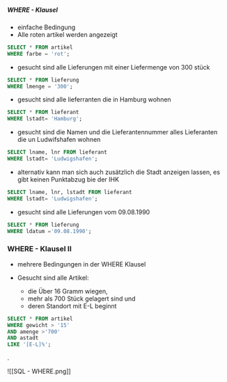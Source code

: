 ##### WHERE - Klausel

- einfache Bedingung
-  Alle roten artikel werden angezeigt

```sql
SELECT * FROM artikel
WHERE farbe = 'rot';
```


- gesucht sind alle Lieferungen mit einer Liefermenge von 300 stück

```sql
SELECT * FROM lieferung
WHERE lmenge = '300';
```


- gesucht sind alle lieferranten die in Hamburg wohnen

```sql
SELECT * FROM lieferant
WHERE lstadt= 'Hamburg';

```

- gesucht sind die Namen und die Lieferantennummer alles Lieferanten die un Ludwifshafen wohnen

```sql
SELECT lname, lnr FROM lieferant
WHERE lstadt= 'Ludwigshafen';
```


- alternativ kann man sich auch zusätzlich die Stadt anzeigen lassen, es gibt keinen Punktabzug bie der IHK

```sql
SELECT lname, lnr, lstadt FROM lieferant
WHERE lstadt= 'Ludwigshafen';
```


- gesucht sind alle Lieferungen vom 09.08.1990

```sql
SELECT * FROM lieferung
WHERE ldatum ='09.08.1990';
```


### WHERE - Klausel II

 - mehrere Bedingungen in der WHERE Klausel

- Gesucht sind alle Artikel: 
	- die Über 16 Gramm wiegen,
	- mehr als 700 Stück gelagert sind und
	- deren Standort mit E-L beginnt

```sql
SELECT * FROM artikel
WHERE gewicht > '15'
AND amenge >'700'
AND astadt 
LIKE '[E-L]%';
```

.

![[SQL - WHERE.png]]